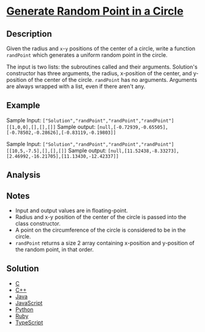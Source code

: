 # [Generate Random Point in a Circle](https://leetcode.com/problems/generate-random-point-in-a-circle/)

## Description

Given the radius and `x`-`y` positions of the center of a circle, write a function `randPoint` which generates a uniform random point in the circle.

The input is two lists: the subroutines called and their arguments. Solution's constructor has three arguments, the radius, x-position of the center, and y-position of the center of the circle. `randPoint` has no arguments. Arguments are always wrapped with a list, even if there aren't any.

## Example

Sample Input: `["Solution","randPoint","randPoint","randPoint"]
[[1,0,0],[],[],[]]`
Sample output: `[null,[-0.72939,-0.65505],[-0.78502,-0.28626],[-0.83119,-0.19803]]`

Sample Input: `["Solution","randPoint","randPoint","randPoint"]
[[10,5,-7.5],[],[],[]]`
Sample output: `[null,[11.52438,-8.33273],[2.46992,-16.21705],[11.13430,-12.42337]]`

## Analysis


## Notes

 - Input and output values are in floating-point.
 - Radius and x-y position of the center of the circle is passed into the class constructor.
 - A point on the circumference of the circle is considered to be in the circle.
 - `randPoint` returns a size 2 array containing x-position and y-position of the random point, in that order.


## Solution
 - [C](Solution.c)
 - [C++](Solution.cpp)
 - [Java](Solution.java)
 - [JavaScript](Solution.js)
 - [Python](Solution.py)
 - [Ruby](Solution.rb)
 - [TypeScript](Solution.ts)
